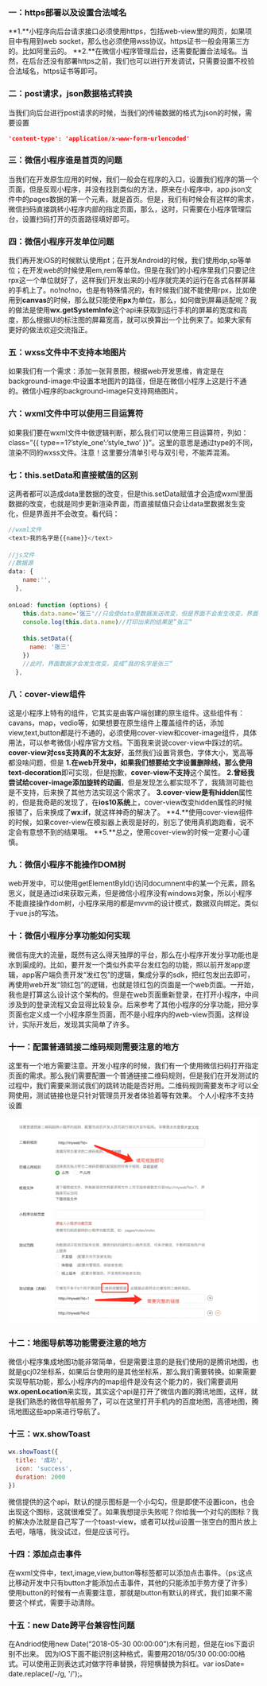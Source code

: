 ### 一：https部署以及设置合法域名

**1.**小程序向后台请求接口必须使用https，包括web-view里的网页，如果项目中有用到web socket，那么也必须使用wss协议。https证书一般会用第三方的。比如阿里云的。
**2.**在微信小程序管理后台，还需要配置合法域名。当然，在后台还没有部署https之前，我们也可以进行开发调试，只需要设置不校验合法域名，https证书等即可。

### 二：post请求，json数据格式转换

当我们向后台进行post请求的时候，当我们的传输数据的格式为json的时候，需要设置

```json
'content-type': 'application/x-www-form-urlencoded' 
```

### 三：微信小程序谁是首页的问题

当我们在开发原生应用的时候，我们一般会在程序的入口，设置我们程序的第一个页面，但是反观小程序，并没有找到类似的方法，原来在小程序中，app.json文件中的pages数据的第一个元素，就是首页。但是，我们有时候会有这样的需求，微信扫码直接跳转小程序内部的指定页面，那么，这时，只需要在小程序管理后台，设置扫码打开的页面路径填好即可。

### 四：微信小程序开发单位问题

我们再开发iOS的时候默认使用pt；在开发Android的时候，我们使用dp,sp等单位；在开发web的时候使用em,rem等单位。但是在我们的小程序里我们只要记住rpx这一个单位就好了，这样我们开发出来的小程序就完美的运行在各式各样屏幕的手机上了。no!no!no，也是有特殊情况的，有时候我们就不能使用rpx，比如使用到**canvas**的时候，那么就只能使用**px**为单位，那么，如何做到屏幕适配呢？我的做法是使用**wx.getSystemInfo**这个api来获取到运行手机的屏幕的宽度和高度，那么根据UI的标注图的屏幕宽高，就可以换算出一个比例来了。如果大家有更好的做法欢迎交流指正。

### 五：wxss文件中不支持本地图片

如果我们有一个需求：添加一张背景图，根据web开发思维，肯定是在background-image:中设置本地图片的路径，但是在微信小程序上这是行不通的。微信小程序的background-image只支持网络图片。

### 六：wxml文件中可以使用三目运算符

如果我们要在wxml文件中做逻辑判断，那么我们可以使用三目运算符，列如：class=”{{ type\==1?’style_one’:’style_two’ }}”。这里的意思是通过type的不同，渲染不同的wxss文件。注意！这里要分清单引号与双引号，不能弄混淆。

### 七：this.setData和直接赋值的区别

这两者都可以造成data里数据的改变，但是this.setData赋值才会造成wxml里面数据的改变，也就是同步更新渲染界面，而直接赋值只会让data里数据发生变化，但是界面并不会改变。看代码：


```javascript
//wxml文件
<text>我的名字是{{name}}</text>

//js文件
//数据源
data: {
    name:'',
  },

onLoad: function (options) {
    this.data.name='张三'//只会使data里数据发送改变，但是界面不会发生改变，界面仍显示”我的名字是“
    console.log(this.data.name)//打印出来的结果是”张三“

    this.setData({
      name: '张三'
    })
    //此时，界面数据才会发生改变，变成”我的名字是张三“
  },
```

### 八：cover-view组件

这是小程序上特有的组件，它其实是由客户端创建的原生组件。这些组件有：cavans，map，vedio等，如果想要在原生组件上覆盖组件的话，添加view,text,button都是行不通的，必须使用cover-view和cover-image组件，具体用法，可以参考微信小程序官方文档。下面我来说说cover-view中踩过的坑。**cover-view对css支持真的不太友好**，虽然我们设置背景色，字体大小，宽高等都没啥问题，但是
**1.**在web开发中，如果我们想要给文字设置删除线，那么使用**text-decoration**即可实现，但是抱歉，**cover-view不支持**这个属性。
**2.**曾经我尝试**给cover-image添加旋转的动画**，但是发现怎么都实现不了，我猜测可能也是不支持，后来换了其他方法实现这个需求了。
**3.**cover-view是有**hidden**属性的，但是我奇葩的发现了，在**ios10系统**上，cover-view改变hidden属性的时候报错了，后来换成了**wx:if**，就这样神奇的解决了。
**4.**使用cover-view组件的时候，如果cover-view在模拟器上表现是好的，别忘了使用真机跑跑看，说不定会有意想不到的结果哦。
**5.**总之，使用cover-view的时候一定要小心谨慎。

### 九：微信小程序不能操作DOM树

web开发中，可以使用getElementById()访问documnent中的某一个元素，顾名思义，就是通过id来获取元素，但是微信小程序没有windows对象，所以小程序不能直接操作dom树，小程序采用的都是mvvm的设计模式，数据双向绑定。类似于vue.js的写法。

### 十：微信小程序分享功能如何实现

微信有庞大的流量，既然有这么得天独厚的平台，那么在小程序开发分享功能也是水到渠成的。比如，要开发一个类似外卖平台发红包的功能，照以前开发app逻辑，app客户端负责开发“发红包”的逻辑，集成分享的sdk，把红包发出去即可，再使用web开发“领红包”的逻辑，也就是领红包的页面是一个web页面。一开始，我也是打算这么设计这个架构的。但是在web页面重新登录，在打开小程序，中间涉及到的登录流程又会显得比较复杂。后来参考了其他小程序的分享功能，把分享页面也定义成一个小程序原生页面，而不是小程序内的web-view页面。这样设计，实际开发后，发现其实简单了许多。

### 十一：配置普通链接二维码规则需要注意的地方

这里有一个地方需要注意。开发小程序的时候，我们有一个使用微信扫码打开指定页面的需求。那么我们需要配置一个普通链接二维码规则，但是我们在开发测试的过程中，我们需要来测试我们的跳转功能是否好用。二维码规则需要发布才可以全网使用，测试链接也是只针对管理员开发者体验着等有效果。
个人小程序不支持设置

![](assets/【微信小程序】开发问题总结/1.png)

### 十二：地图导航等功能需要注意的地方

微信小程序集成地图功能非常简单，但是需要注意的是我们使用的是腾讯地图，也就是gcj02坐标系，如果后台使用的是其他坐标系，那么我们需要转换。如果需要实现导航功能，那么小程序内的map组件是没有这个能力的，我们需要调用**wx.openLocation**来实现，其实这个api是打开了微信内置的腾讯地图，这样，就是我们熟悉的微信导航服务了，可以在这里打开手机内的百度地图，高德地图，腾讯地图这些app来进行导航了。

### 十三：wx.showToast

```javascript
wx.showToast({
  title: '成功',
  icon: 'success',
  duration: 2000
})
```

微信提供的这个api，默认的提示图标是一个小勾勾，但是即使不设置icon，也会出现这个图标，这就很难受了。如果我想提示失败呢？你给我一个对勾的图标？我的解决办法就是自己写了一个toast-view，或者可以找ui设置一张空白的图片放上去吧，嘻嘻，我没试过，但是应该可行。

### 十四：添加点击事件

在wxml文件中，text,image,view,button等标签都可以添加点击事件。（ps:这点比移动开发中只有button才能添加点击事件，其他的只能添加手势方便了许多）使用button的时候有一点需要注意，那就是button有默认的样式，我们如果不需要这个样式，需要手动清除。

### 十五：new Date跨平台兼容性问题

在Andriod使用new Date(“2018-05-30 00:00:00”)木有问题，但是在ios下面识别不出来。
因为IOS下面不能识别这种格式，需要用2018/05/30 00:00:00格式。可以使用正则表达式对做字符串替换，将短横替换为斜杠。var iosDate= date.replace(/-/g, '/');。

